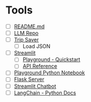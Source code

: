 # Tools

- [ ] [README.md](./README.md)
- [ ] [LLM Repo](https://twil.io/llm-repo)
- [ ] [Trip Saver](https://twil.io/llm-trip-saver)
  - [ ] Load JSON
- [ ] [Streamlit](https://streamlit.io)
  - [ ] [Playground - Quickstart](./playground.py)
  - [ ] [API Reference](https://docs.streamlit.io/library/api-reference)
- [ ] [Playground Python Notebook](./playground.ipynb)
- [ ] [Flask Server](./server.py)
- [ ] [Streamlit Chatbot](./chatbot.py)
- [ ] [LangChain - Python Docs](https://python.langchain.com/docs/)
